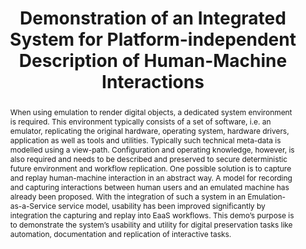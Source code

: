 ---
abstract: When using emulation to render digital objects, a dedicated system environment
  is required. This environment typically consists of a set of software, i.e. an emulator,
  replicating the original hardware, operating system, hardware drivers, application
  as well as tools and utilities. Typically such technical meta-data is modelled using
  a view-path. Configuration and operating knowledge, however, is also required and
  needs to be described and preserved to secure deterministic future environment and
  workflow replication. One possible solution is to capture and replay human-machine
  interaction in an abstract way. A model for recording and capturing interactions
  between human users and an emulated machine has already been proposed. With the
  integration of such a system in an Emulation-as-a-Service service model, usability
  has been improved significantly by integration the capturing and replay into EaaS
  workflows. This demo’s purpose is to demonstrate the system’s usability and utility
  for digital preservation tasks like automation, documentation and replication of
  interactive tasks.
creators:
- Rechert, Klaus
- von Suchodoletz, Dirk
- Stobbe, Oleg
date: null
document_url: https://services.phaidra.univie.ac.at/api/object/o:378720/download
grand_parent: iPRES
institutions: []
keywords: []
landing_page_url: https://phaidra.univie.ac.at/o:378720
language: eng
layout: publication
license: CC BY-NC-SA 3.0 AT
notes_url: null
parent: iPRES 2014
presentation_url: null
publication_type: demonstration
size: 102710
source_name: iPRES
title: Demonstration of an Integrated System for Platform-independent Description
  of Human-Machine Interactions
year: 2014
---